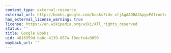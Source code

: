 ```yaml
---
content_type: external-resource
external_url: http://books.google.com/books?id=-vtjAgAAQBAJ&pg=PAfrontcover
has_external_license_warning: true
license: https://en.wikipedia.org/wiki/All_rights_reserved
status: ''
title: Google Books
uid: 4816959d-ba8c-4139-867a-18ecfe4a3090
wayback_url: ''
---
```

